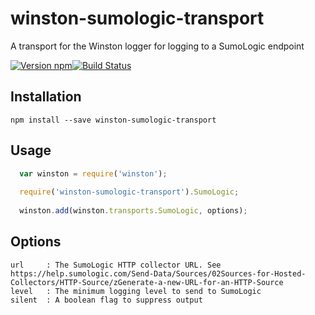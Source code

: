 # winston-sumologic-transport
A transport for the Winston logger for logging to a SumoLogic endpoint

[![Version npm](https://img.shields.io/npm/v/winston-sumologic-transport.svg?style=flat-square)](https://www.npmjs.com/package/winston-sumologic-transport)[![Build Status](https://img.shields.io/travis/avens19/winston-sumologic-transport/master.svg?style=flat-square)](https://travis-ci.org/avens19/winston-sumologic-transport)

## Installation
```
npm install --save winston-sumologic-transport
```

## Usage
```javascript
  var winston = require('winston');
  
  require('winston-sumologic-transport').SumoLogic;
  
  winston.add(winston.transports.SumoLogic, options);
```

## Options

```
url     : The SumoLogic HTTP collector URL. See https://help.sumologic.com/Send-Data/Sources/02Sources-for-Hosted-Collectors/HTTP-Source/zGenerate-a-new-URL-for-an-HTTP-Source
level   : The minimum logging level to send to SumoLogic
silent  : A boolean flag to suppress output
```